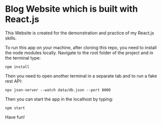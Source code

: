 # Blog Website which is built with React.js

This Website is created for the demonstration and practice of my React.js skills.

To run this app on your machine, after cloning this repo, you need to install the node modules locally. Navigate to the root folder of the project and in the terminal type:

`npm install`

Then you need to open another terminal in a separate tab and to run a fake rest API:

`npx json-server --watch data/db.json --port 8000`

Then you can start the app in the localhost by typing:

`npm start`

Have fun!

